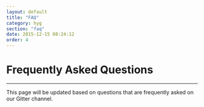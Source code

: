 ```yaml
---
layout: default
title: "FAQ"
category: hyg
section: "faq"
date: 2015-12-15 08:24:12
order: 4
---
```


# Frequently Asked Questions
----------

This page will be updated based on questions that are frequently asked on our Gitter channel. 
